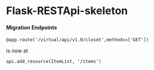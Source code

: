 # Flask-RESTApi-skeleton


#### Migration Endpoints

`@app.route('/virtual/api/v1.0/closet',methods=['GET'])`

is now at

`api.add_resource(ItemList, '/items')`
